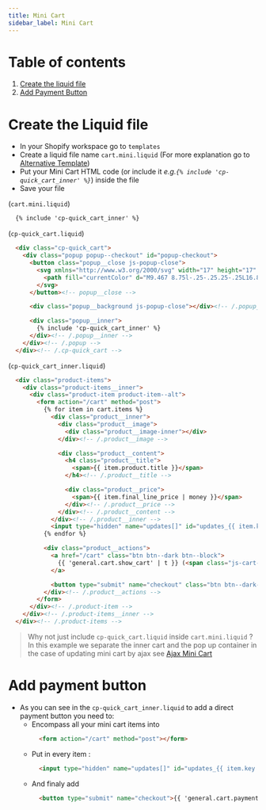```yaml
---
title: Mini Cart
sidebar_label: Mini Cart
---
```


# Table of contents
1. [Create the liquid file](#create-the-liquid-file)
2. [Add Payment Button](#add-payment-button)

# Create the Liquid file

* In your Shopify workspace go to `templates`
* Create a liquid file name `cart.mini.liquid` (For more explanation go to [Alternative Template](/docs/dev/alternative-template))
* Put your Mini Cart HTML code (or include it *e.g.``{% include 'cp-quick_cart_inner' %}``*) inside the file
* Save your file

(`cart.mini.liquid`)
```html
  {% include 'cp-quick_cart_inner' %}
```

(`cp-quick_cart.liquid`)
```html class:"lineNo"
  <div class="cp-quick_cart">
    <div class="popup popup--checkout" id="popup-checkout">
      <button class="popup__close js-popup-close">
        <svg xmlns="http://www.w3.org/2000/svg" width="17" height="17" viewBox="0 0 17 17">
          <path fill="currentColor" d="M9.467 8.75l-.25-.25.25-.25L16.852.865a.502.502 0 0 0 0-.716.502.502 0 0 0-.717 0L8.751 7.532l-.25.25-.252-.25L.865.15a.502.502 0 0 0-.717 0 .503.503 0 0 0 0 .716L7.533 8.25l.25.25-.25.25-7.385 7.385a.507.507 0 0 0 .717.717l7.384-7.385.251-.25.25.25 7.385 7.384a.502.502 0 0 0 .717 0 .507.507 0 0 0 0-.716z"/>
        </svg>
      </button><!-- popup__close -->

      <div class="popup__background js-popup-close"></div><!-- /.popup__background -->

      <div class="popup__inner">
        {% include 'cp-quick_cart_inner' %}
      </div><!-- /.popup__inner -->
    </div><!-- /.popup -->
  </div><!-- /.cp-quick_cart -->
```

(`cp-quick_cart_inner.liquid`)
```html
  <div class="product-items">
    <div class="product-items__inner">
      <div class="product-item product-item--alt">
        <form action="/cart" method="post">
          {% for item in cart.items %}
            <div class="product__inner">
              <div class="product__image">
                <div class="product__image-inner"></div>
              </div><!-- /.product__image -->

              <div class="product__content">
                <h4 class="product__title">
                  <span>{{ item.product.title }}</span>
                </h4><!-- /.product__title -->

                <div class="product__price">
                  <span>{{ item.final_line_price | money }}</span>
                </div><!-- /.product__price -->                
              </div><!-- /.product__content -->
            </div><!-- /.product__inner -->
            <input type="hidden" name="updates[]" id="updates_{{ item.key }}" value="{{ item.quantity }}" min="0">
          {% endfor %}

          <div class="product__actions">
            <a href="/cart" class="btn btn--dark btn--block">
              {{ 'general.cart.show_cart' | t }} (<span class="js-cart-update-count">{{ cart.item_count }}</span>)
            </a>

            <button type="submit" name="checkout" class="btn btn--dark-full btn--block">{{ 'general.cart.payment' | t }}</button>
          </div><!-- /.product__actions -->
        </form>
      </div><!-- /.product-item -->
    </div><!-- /.product-items__inner -->
  </div><!-- /.product-items -->
```

> Why not just include `cp-quick_cart.liquid` inside `cart.mini.liquid` ?
> In this example we separate the inner cart and the pop up container in the case of updating mini cart by ajax see [Ajax Mini Cart](/docs/dev/ajax-mini_cart)

# Add payment button

* As you can see in the `cp-quick_cart_inner.liquid` to add a direct payment button you need to:
  - Encompass all your mini cart items into 
    ```html 
      <form action="/cart" method="post"></form>
    ```
  - Put in every item : 
    ```html 
      <input type="hidden" name="updates[]" id="updates_{{ item.key }}" value="{{ item.quantity }}" min="0">
    ```
  - And finaly add 
    ```html
      <button type="submit" name="checkout">{{ 'general.cart.payment' | t }}</button>
    ```